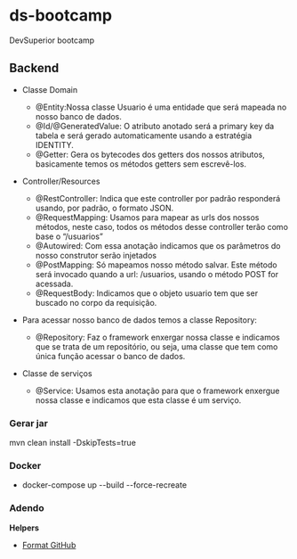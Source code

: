 # ds-bootcamp
DevSuperior bootcamp


## Backend

- Classe Domain

    - @Entity:Nossa classe Usuario é uma entidade que será mapeada no nosso banco de dados.
    - @Id/@GeneratedValue: O atributo anotado será a primary key da tabela e será gerado automaticamente usando a estratégia IDENTITY.
    - @Getter: Gera os bytecodes dos getters dos nossos atributos, basicamente temos os métodos getters sem escrevê-los.

- Controller/Resources

    - @RestController: Indica que este controller por padrão responderá usando, por padrão, o formato JSON.
    - @RequestMapping: Usamos para mapear as urls dos nossos métodos, neste caso, todos os métodos desse controller terão como base o “/usuarios”
    - @Autowired: Com essa anotação indicamos que os parâmetros do nosso construtor serão injetados
    - @PostMapping: Só mapeamos nosso método salvar. Este método será invocado quando a url: /usuarios, usando o método POST for acessada.
    - @RequestBody: Indicamos que o objeto usuario tem que ser buscado no corpo da requisição.

- Para acessar nosso banco de dados temos a classe Repository:

    - @Repository: Faz o framework enxergar nossa classe e indicamos que se trata de um repositório, ou seja, uma classe que tem como única função acessar o banco de dados.

- Classe de serviços
    - @Service: Usamos esta anotação para que o framework enxergue nossa classe e indicamos que esta classe é um serviço.



### Gerar jar
mvn clean install -DskipTests=true

### Docker
- docker-compose up --build --force-recreate

### Adendo

**Helpers**

- [Format GitHub](https://help.github.com/en/articles/basic-writing-and-formatting-syntax)
